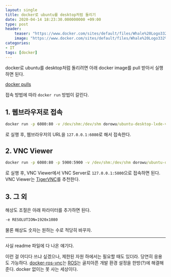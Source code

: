 ```yaml
---
layout: single
title: docker로 ubuntu를 desktop처럼 돌리기
date: 2020-04-14 18:23:30.000000000 +09:00
type: post
header:
    teaser: "https://www.docker.com/sites/default/files/Whale%20Logo332%402x_5.png"
    image: "https://www.docker.com/sites/default/files/Whale%20Logo332%402x_5.png"
categories:
- IT
tags: [docker]
---
```


docker로 ubuntu를 desktop처럼 돌리려면 아래 docker image를 pull 받아서 실행하면 된다.

[docker pulls](https://hub.docker.com/r/dorowu/ubuntu-desktop-lxde-vnc)

접속 방법에 따라 `docker run` 방법이 갈린다.

## 1. 웹브라우저로 접속


```cmd
docker run -p 6080:80 -v /dev/shm:/dev/shm dorowu/ubuntu-desktop-lxde-vnc
```

로 실행 후, 웹브라우저의 URL을 `127.0.0.1:6080`로 해서 접속한다.

## 2. VNC Viewer

```cmd
docker run -p 6080:80 -p 5900:5900 -v /dev/shm:/dev/shm dorowu/ubuntu-desktop-lxde-vnc
```

로 실행 후, VNC Viewer에서 VNC Server로 `127.0.0.1:5800`으로 접속하면 된다. VNC Viewer는 [TigerVNC](https://tigervnc.org/)를 추천한다.

## 3. 그 외

해상도 조절은 아래 파라미터를 추가하면 된다.

```cmd
-e RESOLUTION=1920x1080
```

물론 해상도 숫자는 원하는 수로 적당히 바꾸자.

------------

사실 readme 파일에 다 나온 얘기다.

이런 걸 어디다 쓰냐 싶겠으나, 제한된 자원 하에서는 필요할 때도 있더라. 당연히 응용도 가능하다. [docker-ros-vnc](https://github.com/henry2423/docker-ros-vnc)는 [ROS](https://www.ros.org/)는 골치아픈 개발 환경 설정을 한방(?)에 해결해준다. docker 없이는 못 사는 세상이다.
